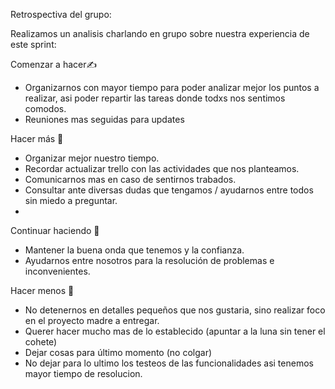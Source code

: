 Retrospectiva del grupo:

Realizamos un analisis charlando en grupo sobre nuestra experiencia de este sprint:

Comenzar a hacer✍️
- Organizarnos con mayor tiempo para poder analizar mejor los puntos a realizar, asi poder repartir las tareas donde todxs nos sentimos comodos. 
- Reuniones mas seguidas para updates

Hacer más 🤝
- Organizar mejor nuestro tiempo.
- Recordar actualizar trello con las actividades que nos planteamos.
- Comunicarnos mas en caso de sentirnos trabados.
- Consultar ante diversas dudas que tengamos / ayudarnos entre todos sin miedo a preguntar.
- 

Continuar haciendo 💪
- Mantener la buena onda que tenemos y la confianza.
- Ayudarnos entre nosotros para la resolución de problemas e inconvenientes.

Hacer menos 👀
- No detenernos en detalles pequeños que nos gustaria, sino realizar foco en el proyecto madre a entregar.
- Querer hacer mucho mas de lo establecido (apuntar a la luna sin tener el cohete) 
- Dejar cosas para último momento (no colgar)
- No dejar para lo ultimo los testeos de las funcionalidades asi tenemos mayor tiempo de resolucion.



